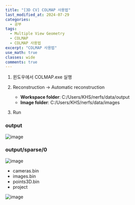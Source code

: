 ```yaml
---
title: "[3D CV] COLMAP 사용법"
last_modified_at: 2024-07-29
categories:
  - 공부
tags:
  - Multiple View Geometry
  - COLMAP
  - COLMAP 사용법
excerpt: "COLMAP 사용법"
use_math: true
classes: wide
comments: true
---
```



1. 윈도우에서 COLMAP.exe 실행
2. Reconstruction -> Automatic reconstruction
   
   - **Workspace folder**: C:/Users/KHS/nerfs/data/output
   - **Image folder**: C:/Users/KHS/nerfs/data/images

3. Run


### output

![image](https://github.com/user-attachments/assets/ad85e759-3777-46bd-b862-5c7582a7fb53)

### output/sparse/0

![image](https://github.com/user-attachments/assets/019457fc-ca45-40e4-9bdb-055274b4c085)

  - cameras.bin
  - images.bin
  - points3D.bin
  - project

  ![image](https://github.com/user-attachments/assets/3fc17588-64f7-44df-9d21-5e6679446726)
